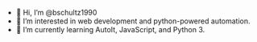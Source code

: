 - 👋 Hi, I’m @bschultz1990
- 👀 I’m interested in web development and python-powered automation.
- 🌱 I’m currently learning AutoIt, JavaScript, and Python 3.

<!---
bschultz1990/bschultz1990 is a ✨ special ✨ repository because its `README.md` (this file) appears on your GitHub profile.
You can click the Preview link to take a look at your changes.
--->
